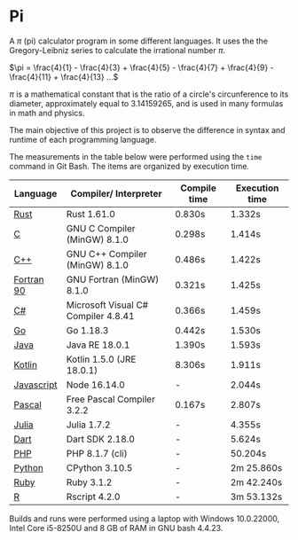 # Pi

A $\pi$ (pi) calculator program in some different languages. It uses the the Gregory-Leibniz series to calculate the irrational number $\pi$.

$\pi = \frac{4}{1} - \frac{4}{3} + \frac{4}{5} - \frac{4}{7} + \frac{4}{9} - \frac{4}{11} + \frac{4}{13} ...$

$\pi$ is a mathematical constant that is the ratio of a circle's circunference to its diameter, approximately equal to 3.14159265, and is used in many formulas in math and physics.

The main objective of this project is to observe the difference in syntax and runtime of each programming language.

The measurements in the table below were performed using the `time` command in Git Bash. The items are organized by execution time.

| Language | Compiler/ Interpreter | Compile time| Execution time |
| --- | --- | --- | --- |
| <a href="./src/pi.rs">Rust</a> | Rust 1.61.0 | 0.830s | 1.332s |
| <a href="./src/pi.c">C</a> | GNU C Compiler (MinGW) 8.1.0 | 0.298s | 1.414s |
| <a href="./src/pi.cpp">C++</a> | GNU C++ Compiler (MinGW) 8.1.0 | 0.486s | 1.422s |
| <a href="./src/pi.f90">Fortran 90</a> | GNU Fortran (MinGW) 8.1.0 | 0.321s | 1.425s |
| <a href="./src/pi.cs">C#</a> | Microsoft Visual C# Compiler 4.8.41 | 0.366s | 1.459s |
| <a href="./src/pi.go">Go</a> | Go 1.18.3 | 0.442s | 1.530s |
| <a href="./src/pi.java">Java</a> | Java RE 18.0.1 | 1.390s | 1.593s |
| <a href="./src/pi.kt">Kotlin</a> | Kotlin 1.5.0 (JRE 18.0.1) | 8.306s | 1.911s |
| <a href="./src/pi.js">Javascript</a> | Node 16.14.0 | - | 2.044s |
| <a href="./src/pi.pp">Pascal</a> | Free Pascal Compiler 3.2.2| 0.167s | 2.807s |
| <a href="./src/pi.jl">Julia</a> | Julia 1.7.2 | - | 4.355s |
| <a href="./src/pi.dart">Dart</a> | Dart SDK 2.18.0 | - | 5.624s |
| <a href="./src/pi.php">PHP</a> | PHP 8.1.7 (cli)| - | 50.204s |
| <a href="./src/pi.py">Python</a> | CPython 3.10.5 | - | 2m 25.860s |
| <a href="./src/pi.rb">Ruby</a> | Ruby 3.1.2 | - | 2m 42.240s |
| <a href="./src/pi.r">R</a> | Rscript 4.2.0 | - | 3m 53.132s |

Builds and runs were performed using a laptop with Windows 10.0.22000, Intel Core i5-8250U and 8 GB of RAM in GNU bash 4.4.23.
